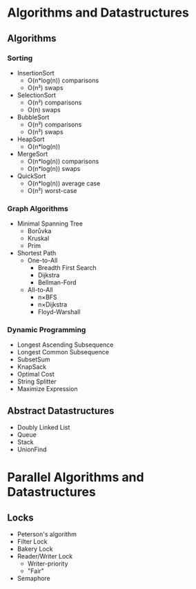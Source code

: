# Algorithms and Datastructures

## Algorithms

### Sorting

- InsertionSort
  - O(n*log(n)) comparisons
  - O(n²) swaps
- SelectionSort
  - O(n²) comparisons
  - O(n) swaps
- BubbleSort
  - O(n²) comparisons
  - O(n²) swaps
- HeapSort
  - O(n*log(n))
- MergeSort
  - O(n*log(n)) comparisons
  - O(n*log(n)) swaps
- QuickSort
  - O(n*log(n)) average case
  - O(n²) worst-case

### Graph Algorithms

- Minimal Spanning Tree
  - Borůvka
  - Kruskal
  - Prim
- Shortest Path
  - One-to-All
    - Breadth First Search
    - Dijkstra
    - Bellman-Ford
  - All-to-All
    - n×BFS
    - n×Dijkstra
    - Floyd-Warshall

### Dynamic Programming

- Longest Ascending Subsequence
- Longest Common Subsequence
- SubsetSum
- KnapSack
- Optimal Cost
- String Splitter
- Maximize Expression

## Abstract Datastructures

- Doubly Linked List
- Queue
- Stack
- UnionFind

# Parallel Algorithms and Datastructures

## Locks
- Peterson's algorithm
- Filter Lock
- Bakery Lock
- Reader/Writer Lock
  - Writer-priority
  - "Fair"
- Semaphore

